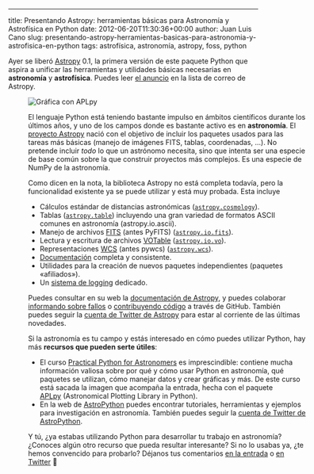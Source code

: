 ---
title: Presentando Astropy: herramientas básicas para Astronomía y Astrofísica en Python
date: 2012-06-20T11:30:36+00:00
author: Juan Luis Cano
slug: presentando-astropy-herramientas-basicas-para-astronomia-y-astrofisica-en-python
tags: astrofísica, astronomía, astropy, foss, python

Ayer se liberó [Astropy](http://www.astropy.org/) 0.1, la primera versión de este paquete Python que aspira a unificar las herramientas y utilidades básicas necesarias en **astronomía** y **astrofísica**. Puedes leer [el anuncio](http://mail.scipy.org/pipermail/astropy/2012-June/002103.html) en la lista de correo de Astropy.<figure id="attachment_604" style="width: 560px" class="wp-caption aligncenter">

![Gráfica con APLpy](http://pybonacci.org/images/2012/06/aplpy-plot.png)

El lenguaje Python está teniendo bastante impulso en ámbitos científicos durante los últimos años, y uno de los campos donde es bastante activo es en **astronomía**. El [proyecto Astropy](http://www.astropy.org/vision.html) nació con el objetivo de incluir los paquetes usados para las tareas más básicas (manejo de imágenes FITS, tablas, coordenadas, ...). No pretende incluir _todo_ lo que un astrónomo necesita, sino que intenta ser una especie de base común sobre la que construir proyectos más complejos. Es una especie de NumPy de la astronomía.

Como dicen en la nota, la biblioteca Astropy no está completa todavía, pero la funcionalidad existente ya se puede utilizar y está muy probada. Esta incluye

  * Cálculos estándar de distancias astronómicas ([`astropy.cosmology`](http://astropy.readthedocs.org/en/tmp-v0.1-wcython/cosmology/index.html)).
  * Tablas ([`astropy.table`](http://astropy.readthedocs.org/en/tmp-v0.1-wcython/table/index.html)) incluyendo una gran variedad de formatos ASCII comunes en astronomía (astropy.io.ascii).
  * Manejo de archivos [FITS](http://es.wikipedia.org/wiki/FITS) (antes PyFITS) ([`astropy.io.fits`](http://astropy.readthedocs.org/en/tmp-v0.1-wcython/io/fits/index.html)).
  * Lectura y escritura de archivos [VOTable](http://www.ivoa.net/cgi-bin/twiki/bin/view/IVOA/IvoaVOTable) ([`astropy.io.vo`](http://astropy.readthedocs.org/en/tmp-v0.1-wcython/io/vo/index.html)).
  * Representaciones [WCS](http://fits.gsfc.nasa.gov/fits_wcs.html) (antes pywcs) ([`astropy.wcs`](http://astropy.readthedocs.org/en/tmp-v0.1-wcython/wcs/index.html)).
  * [Documentación](http://astropy.readthedocs.org/en/tmp-v0.1-wcython/index.html) completa y consistente.
  * Utilidades para la creación de nuevos paquetes independientes (paquetes «afiliados»).
  * Un [sistema de logging](http://astropy.readthedocs.org/en/tmp-v0.1-wcython/logging.html) dedicado.

Puedes consultar en su web la [documentación de Astropy](http://astropy.readthedocs.org/en/tmp-v0.1-wcython/index.html), y puedes colaborar [informando sobre fallos](https://github.com/astropy/astropy/issues) o [contribuyendo código](https://github.com/astropy/astropy) a través de GitHub. También puedes seguir la [cuenta de Twitter de Astropy](https://twitter.com/#!/astropy) para estar al corriente de las últimas novedades.

Si la astronomía es tu campo y estás interesado en cómo puedes utilizar Python, hay más **recursos que pueden serte útiles**:

  * El curso [Practical Python for Astronomers](http://python4astronomers.github.com/) es imprescindible: contiene mucha información valiosa sobre por qué y cómo usar Python en astronomía, qué paquetes se utilizan, cómo manejar datos y crear gráficas y más. De este curso está sacada la imagen que acompaña la entrada, hecha con el paquete [APLpy](http://aplpy.github.com/) (Astronomical Plotting Library in Python).
  * En la web de [AstroPython](http://www.astropython.org/) puedes encontrar tutoriales, herramientas y ejemplos para investigación en astronomía. También puedes seguir la [cuenta de Twitter de AstroPython](https://twitter.com/#!/AstroPython).

Y tú, ¿ya estabas utilizando Python para desarrollar tu trabajo en astronomía? ¿Conoces algún otro recurso que pueda resultar interesante? Si no lo usabas ya, ¿te hemos convencido para probarlo? Déjanos tus comentarios [en la entrada](#respond) o [en Twitter](https://twitter.com/Pybonacci) 🙂